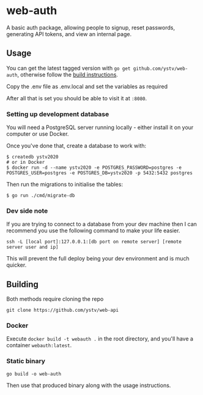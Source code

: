 # web-auth

A basic auth package, allowing people to signup, reset passwords, generating API tokens, and view an internal page.

## Usage

You can get the latest tagged version with `go get github.com/ystv/web-auth`, otherwise follow the [build instructions](#building).

Copy the .env file as .env.local and set the variables as required

After all that is set you should be able to visit it at `:8080`.

### Setting up development database

You will need a PostgreSQL server running locally - either install it on your computer or use Docker.

Once you've done that, create a database to work with:

```shell
$ createdb ystv2020
# or in Docker
$ docker run -d --name ystv2020 -e POSTGRES_PASSWORD=postgres -e POSTGRES_USER=postgres -e POSTGRES_DB=ystv2020 -p 5432:5432 postgres
```

Then run the migrations to initialise the tables:

```shell
$ go run ./cmd/migrate-db
```

### Dev side note

If you are trying to connect to a database from your dev machine then I can recommend you use the following command to make your life easier.

`ssh -L [local port]:127.0.0.1:[db port on remote server] [remote server user and ip]`

This will prevent the full deploy being your dev environment and is much quicker.

## Building

Both methods require cloning the repo

`git clone https://github.com/ystv/web-api`

### Docker

Execute `docker build -t webauth .` in the root directory, and you'll have a container `webauth:latest`.

### Static binary

`go build -o web-auth`

Then use that produced binary along with the usage instructions.
